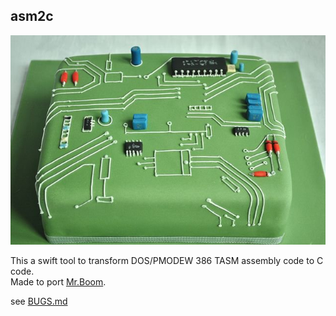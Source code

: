 
## asm2c

 ![alt tag](Resources/cpu.jpg)

  
This a swift tool to transform DOS/PMODEW 386 TASM assembly code to C code.  
Made to port [Mr.Boom](https://github.com/libretro/mrboom-libretro).  

see [BUGS.md](BUGS.md)  
